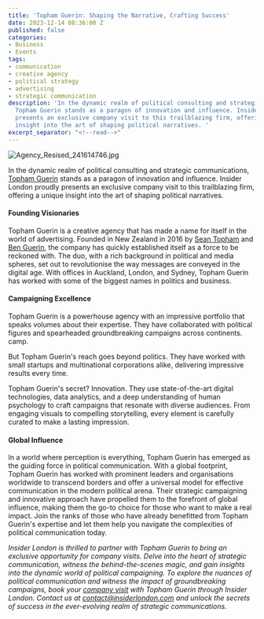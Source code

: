 ```yaml
---
title: 'Topham Guerin: Shaping the Narrative, Crafting Success'
date: 2023-12-14 08:36:00 Z
published: false
categories:
- Business
- Events
tags:
- communication
- creative agency
- political strategy
- advertising
- strategic communication
description: 'In the dynamic realm of political consulting and strategic communications,
  Topham Guerin stands as a paragon of innovation and influence. Insider London proudly
  presents an exclusive company visit to this trailblazing firm, offering a unique
  insight into the art of shaping political narratives. '
excerpt_separator: "<!--read-->"
---
```


![Agency_Resised_241614746.jpg](/uploads/Agency_Resised_241614746.jpg)

In the dynamic realm of political consulting and strategic communications, [Topham Guerin](https://www.tophamguerin.com/) stands as a paragon of innovation and influence. Insider London proudly presents an exclusive company visit to this trailblazing firm, offering a unique insight into the art of shaping political narratives. 

<!--read-->

#### Founding Visionaries

Topham Guerin is a creative agency that has made a name for itself in the world of advertising. Founded in New Zealand in 2016 by [Sean Topham](https://www.linkedin.com/in/sean-topham-a74ab4a4/?originalSubdomain=uk) and [Ben Guerin](https://www.linkedin.com/in/bjhguerin/?originalSubdomain=uk), the company has quickly established itself as a force to be reckoned with. The duo, with a rich background in political and media spheres, set out to revolutionise the way messages are conveyed in the digital age. With offices in Auckland, London, and Sydney, Topham Guerin has worked with some of the biggest names in politics and business. 

#### Campaigning Excellence

Topham Guerin is a powerhouse agency with an impressive portfolio that speaks volumes about their expertise. They have collaborated with political figures and spearheaded groundbreaking campaigns across continents.  camp.

But Topham Guerin's reach goes beyond politics. They have worked with small startups and multinational corporations alike, delivering impressive results every time.

Topham Guerin's secret? Innovation. They use state-of-the-art digital technologies, data analytics, and a deep understanding of human psychology to craft campaigns that resonate with diverse audiences. From engaging visuals to compelling storytelling, every element is carefully curated to make a lasting impression.

#### Global Influence

In a world where perception is everything, Topham Guerin has emerged as the guiding force in political communication. With a global footprint, Topham Guerin has worked with prominent leaders and organisations worldwide to transcend borders and offer a universal model for effective communication in the modern political arena. Their strategic campaigning and innovative approach have propelled them to the forefront of global influence, making them the go-to choice for those who want to make a real impact. Join the ranks of those who have already benefitted from Topham Guerin's expertise and let them help you navigate the complexities of political communication today.

*Insider London is thrilled to partner with Topham Guerin to bring an exclusive opportunity for company visits. Delve into the heart of strategic communication, witness the behind-the-scenes magic, and gain insights into the dynamic world of political campaigning. To explore the nuances of political communication and witness the impact of groundbreaking campaigns, book your [company visit](https://www.insiderlondon.com/london/company-visits/) with Topham Guerin through Insider London. Contact us at <a href="mailto:contact@insiderlondon.com">contact@insiderlondon.com</a> and unlock the secrets of success in the ever-evolving realm of strategic communications.*



